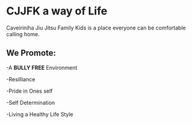 
# CJJFK a way of Life

Caveiriniha Jiu Jitsu Family Kids is a place everyone can be comfortable calling home. 

## We Promote:

-A **BULLY FREE** Environment

-Resilliance

-Pride in Ones self

-Self Determination

-Living a Healthy Life Style
